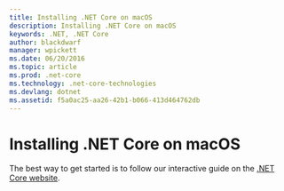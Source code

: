 ```yaml
---
title: Installing .NET Core on macOS
description: Installing .NET Core on macOS
keywords: .NET, .NET Core
author: blackdwarf
manager: wpickett
ms.date: 06/20/2016
ms.topic: article
ms.prod: .net-core
ms.technology: .net-core-technologies
ms.devlang: dotnet
ms.assetid: f5a0ac25-aa26-42b1-b066-413d464762db
---
```


# Installing .NET Core on macOS

The best way to get started is to follow our interactive guide on the [.NET Core website](http://go.microsoft.com/fwlink/p/?LinkID=798306&clcid=0x409). 

